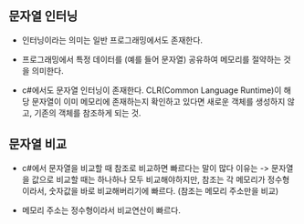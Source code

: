 ## 문자열 인터닝 


- 인터닝이라는 의미는 일반 프로그래밍에서도 존재한다. 

- 프로그래밍에서 특정 데이터를 (예를 들어 문자열) 공유하여 메모리를 절약하는 것을 의미한다. 


- c#에서도 문자열 인터닝이 존재한다. CLR(Common Language Runtime)이 해당 문자열이 이미 메모리에 존재하는지 확인하고 있다면 새로운 객체를 생성하지 않고, 기존의 객체를 참조하게 되는 것. 


## 문자열 비교 

- c#에서 문자열을 비교할 때 참조로 비교하면 빠르다는 말이 많다 이유는 -> 문자열을 값으로 비교할 때는 하나하나 모두 비교해야하지만, 참조는 각 메모리가 정수형이라서, 숫자값을 바로 비교해버리기에 빠르다. (참조는 메모리 주소만을 비교)

- 메모리 주소는 정수형이라서 비교연산이 빠르다. 